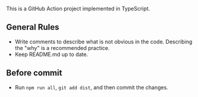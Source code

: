 This is a GitHub Action project implemented in TypeScript.

## General Rules

* Write comments to describe what is not obvious in the code. Describing the "why" is a recommended practice.
* Keep README.md up to date.

## Before commit

* Run `npm run all`, `git add dist`, and then commit the changes.
